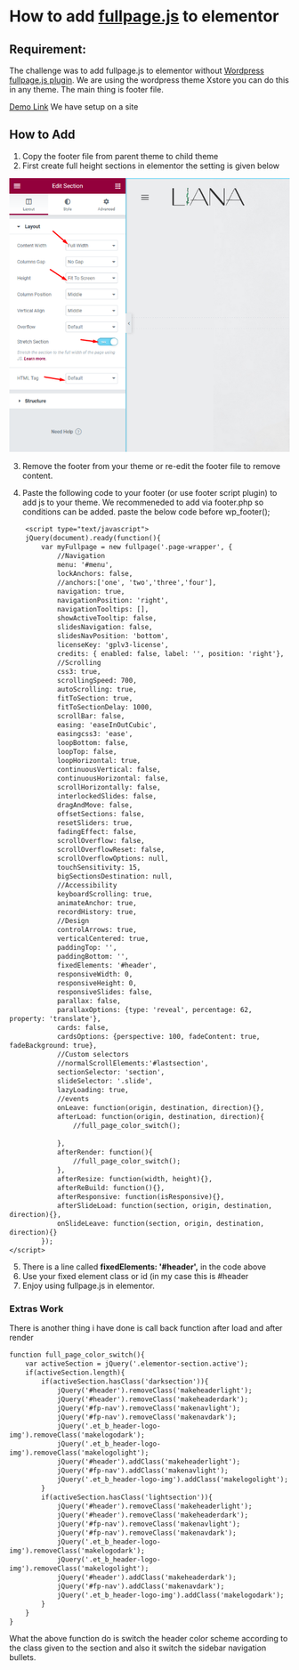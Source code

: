 # How to add [fullpage.js](https://alvarotrigo.com/fullPage) to elementor

## Requirement:
The challenge was to add fullpage.js to elementor without [Wordpress fullpage.js plugin](https://alvarotrigo.com/fullPage/wordpress-plugin-elementor/).
We are using the wordpress theme Xstore you can do this in any theme. The main thing is footer file.

[Demo Link](http://the-liana.com) We have setup on a site

## How to Add
1. Copy the footer file from parent theme to child theme
2. First create full height sections in elementor the setting is given below

![Add Fullpage Js to Elementor](/screenshot/section-setting-for-elementor-full-page.png)

3. Remove the footer from your theme or re-edit the footer file to remove content.

4. Paste the following code to your footer (or use footer script plugin) to add js to your theme. We recommeneded to add via footer.php so conditions can be added. paste the below code before wp_footer();

```JS
	<script type="text/javascript">
	jQuery(document).ready(function(){
		var myFullpage = new fullpage('.page-wrapper', {
			//Navigation
			menu: '#menu',
			lockAnchors: false,
			//anchors:['one', 'two','three','four'],
			navigation: true,
			navigationPosition: 'right',
			navigationTooltips: [],
			showActiveTooltip: false,
			slidesNavigation: false,
			slidesNavPosition: 'bottom',
			licenseKey: 'gplv3-license',
			credits: { enabled: false, label: '', position: 'right'},
			//Scrolling
			css3: true,
			scrollingSpeed: 700,
			autoScrolling: true,
			fitToSection: true,
			fitToSectionDelay: 1000,
			scrollBar: false,
			easing: 'easeInOutCubic',
			easingcss3: 'ease',
			loopBottom: false,
			loopTop: false,
			loopHorizontal: true,
			continuousVertical: false,
			continuousHorizontal: false,
			scrollHorizontally: false,
			interlockedSlides: false,
			dragAndMove: false,
			offsetSections: false,
			resetSliders: true,
			fadingEffect: false,
			scrollOverflow: false,
			scrollOverflowReset: false,
			scrollOverflowOptions: null,
			touchSensitivity: 15,
			bigSectionsDestination: null,
			//Accessibility
			keyboardScrolling: true,
			animateAnchor: true,
			recordHistory: true,
			//Design
			controlArrows: true,
			verticalCentered: true,
			paddingTop: '',
			paddingBottom: '',
			fixedElements: '#header',
			responsiveWidth: 0,
			responsiveHeight: 0,
			responsiveSlides: false,
			parallax: false,
			parallaxOptions: {type: 'reveal', percentage: 62, property: 'translate'},
			cards: false,
			cardsOptions: {perspective: 100, fadeContent: true, fadeBackground: true},
			//Custom selectors
			//normalScrollElements:'#lastsection',
			sectionSelector: 'section',
			slideSelector: '.slide',
			lazyLoading: true,
			//events
			onLeave: function(origin, destination, direction){},
			afterLoad: function(origin, destination, direction){
				//full_page_color_switch();
				
			},
			afterRender: function(){
				//full_page_color_switch();
			},
			afterResize: function(width, height){},
			afterReBuild: function(){},
			afterResponsive: function(isResponsive){},
			afterSlideLoad: function(section, origin, destination, direction){},
			onSlideLeave: function(section, origin, destination, direction){}
		});
</script>
```

5. There is a line called **fixedElements: '#header',** in the code above
6. Use your fixed element class or id (in my case this is #header
7. Enjoy using fullpage.js in elementor.

### Extras Work 
There is another thing i have done is call back function after load and after render
```JS
function full_page_color_switch(){
	var activeSection = jQuery('.elementor-section.active');
	if(activeSection.length){
		if(activeSection.hasClass('darksection')){
			jQuery('#header').removeClass('makeheaderlight');
			jQuery('#header').removeClass('makeheaderdark');
			jQuery('#fp-nav').removeClass('makenavlight');
			jQuery('#fp-nav').removeClass('makenavdark');
			jQuery('.et_b_header-logo-img').removeClass('makelogodark');
			jQuery('.et_b_header-logo-img').removeClass('makelogolight');
			jQuery('#header').addClass('makeheaderlight');
			jQuery('#fp-nav').addClass('makenavlight');
			jQuery('.et_b_header-logo-img').addClass('makelogolight');
		}
		if(activeSection.hasClass('lightsection')){
			jQuery('#header').removeClass('makeheaderlight');
			jQuery('#header').removeClass('makeheaderdark');
			jQuery('#fp-nav').removeClass('makenavlight');
			jQuery('#fp-nav').removeClass('makenavdark');
			jQuery('.et_b_header-logo-img').removeClass('makelogodark');
			jQuery('.et_b_header-logo-img').removeClass('makelogolight');
			jQuery('#header').addClass('makeheaderdark');
			jQuery('#fp-nav').addClass('makenavdark');
			jQuery('.et_b_header-logo-img').addClass('makelogodark');
		}
	}
}
```
What the above function do is switch the header color scheme according to the class given to the section and also it switch the sidebar navigation bullets.
